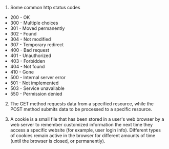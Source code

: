 1. Some common http status codes
  * 200 - OK
  * 300 - Multiple choices
  * 301 - Moved permanently
  * 302 - Found
  * 304 - Not modified
  * 307 - Temporary redirect
  * 400 - Bad request
  * 401 - Unauthorized
  * 403 - Forbidden
  * 404 - Not found
  * 410 - Gone
  * 500 - Internal server error
  * 501 - Not implemented
  * 503 - Service unavailable
  * 550 - Permission denied

2. The GET method requests data from a specified resource, while the POST method submits data to be processed to a specific resource.

3. A cookie is a small file that has been stored in a user's web browser by a web server to remember customized information the next time they access a specific website (for example, user login info). Different types of cookies remain active in the browser for different amounts of time (until the browser is closed, or permanently).